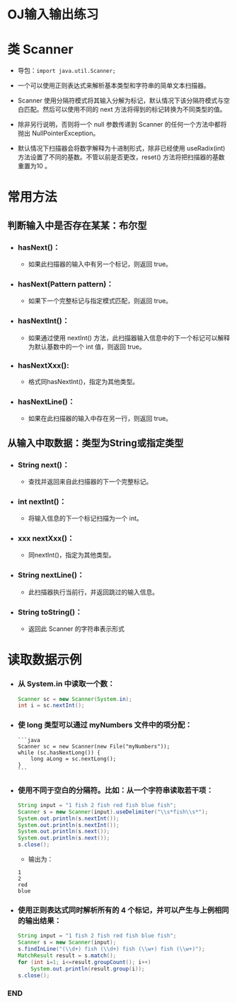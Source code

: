 # OJ输入输出练习




# 类 Scanner

- 导包：`import java.util.Scanner;`

- 一个可以使用正则表达式来解析基本类型和字符串的简单文本扫描器。

- Scanner 使用分隔符模式将其输入分解为标记，默认情况下该分隔符模式与空白匹配。然后可以使用不同的 next 方法将得到的标记转换为不同类型的值。

- 除非另行说明，否则将一个 null 参数传递到 Scanner 的任何一个方法中都将抛出 NullPointerException。   
     
- 默认情况下扫描器会将数字解释为十进制形式，除非已经使用 useRadix(int) 方法设置了不同的基数。不管以前是否更改，reset() 方法将把扫描器的基数重置为10 。



# 常用方法
## 判断输入中是否存在某某：布尔型

- ### hasNext()：
  - 如果此扫描器的输入中有另一个标记，则返回 true。

- ### hasNext(Pattern pattern)：
  - 如果下一个完整标记与指定模式匹配，则返回 true。
          
- ### hasNextInt()：
  - 如果通过使用 nextInt() 方法，此扫描器输入信息中的下一个标记可以解释为默认基数中的一个 int 值，则返回 true。      
          
- ### hasNextXxx():
  - 格式同hasNextInt()，指定为其他类型。
  
- ### hasNextLine()：
  - 如果在此扫描器的输入中存在另一行，则返回 true。
  
  
## 从输入中取数据：类型为String或指定类型         
          
- ### String next()：
  - 查找并返回来自此扫描器的下一个完整标记。
          
- ### int nextInt()：
  - 将输入信息的下一个标记扫描为一个 int。   
  
- ### xxx nextXxx()：
  - 同nextInt()，指定为其他类型。
          
- ### String nextLine()：
  - 此扫描器执行当前行，并返回跳过的输入信息。
          
- ### String toString()：
  - 返回此 Scanner 的字符串表示形式
          
    

# 读取数据示例
- ### 从 System.in 中读取一个数：

     ```java
     Scanner sc = new Scanner(System.in);
     int i = sc.nextInt();
     ```
     
     
- ### 使 long 类型可以通过 myNumbers 文件中的项分配：
      
      ```java
      Scanner sc = new Scanner(new File("myNumbers"));
      while (sc.hasNextLong()) {
          long aLong = sc.nextLong();
      }
      ```
      
      
- ### 使用不同于空白的分隔符。比如：从一个字符串读取若干项：

     ```java
     String input = "1 fish 2 fish red fish blue fish";
     Scanner s = new Scanner(input).useDelimiter("\\s*fish\\s*");
     System.out.println(s.nextInt());
     System.out.println(s.nextInt());
     System.out.println(s.next());
     System.out.println(s.next());
     s.close(); 
     ```
     
     - 输出为：
     ```
     1
     2
     red
     blue 
     ```


- ### 使用正则表达式同时解析所有的 4 个标记，并可以产生与上例相同的输出结果：
     
     ```java
     String input = "1 fish 2 fish red fish blue fish";
     Scanner s = new Scanner(input);
     s.findInLine("(\\d+) fish (\\d+) fish (\\w+) fish (\\w+)");
     MatchResult result = s.match();
     for (int i=1; i<=result.groupCount(); i++)
         System.out.println(result.group(i));
     s.close(); 
     ```
     
         

### END
